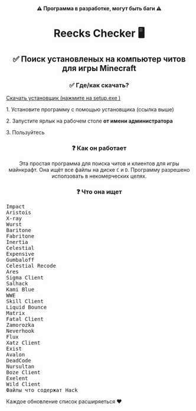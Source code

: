 <h4 align="center">⚠ Программа в разработке, могут быть баги ⚠</h4>
<h1 align="center">Reecks Checker 🖥</h1>
<h2 align="center">✅ Поиск установленых на компьютер читов для игры Minecraft</h2>
<h3 align="center">✅ Где/как скачать?</h3>
<a href="https://github.com/ReecksProducts/reeckscheck/releases/tag/reeckscheck" align="center">Скачать установщик (нажмите на setup.exe
)</a>
<p>1. Установите программу с помощью установщика (ссылка выше)</p>
<p>2. Запустите ярлык на рабочем столе <b>от имени администратора</b></p>
<p>3. Пользуйтесь</p>

<h3 align="center">❓ Как он работает</h3>
<p align="center">Эта простая программа для поиска читов и клиентов для игры майнкрафт. Она ищёт все файлы на диске <code>C</code> и <code>D</code>. Программу разрешено исползовать в некомерческих целях.</p>
<h3 align="center">❓ Что она ищет</h3>
<pre>
Impact
Aristois
X-ray
Wurst
Baritone
Fabritone
Inertia
Celestial
Expensive
Gumbaloff
Celestial Recode
Ares
Sigma Client
Salhack
Kami Blue
WWE
Skill Client
Liquid Bounce
Matrix
Fatal Client
Zamorozka
Neverhook
Flux
Xatz Client
Exist
Avalon
DeadCode
Nursultan
Boze Client
Exelent
Wild Client
Файлы что содержат Hack
</pre>
Каждое обновление список расширяеться ❤
